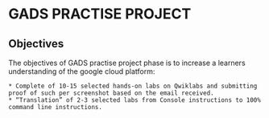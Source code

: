 # GADS PRACTISE PROJECT

## Objectives

The objectives of GADS practise project phase is to increase a learners understanding of the google cloud platform:

	* Complete of 10-15 selected hands-on labs on Qwiklabs and submitting proof of such per screenshot based on the email received.
	* “Translation” of 2-3 selected labs from Console instructions to 100% command line instructions.


